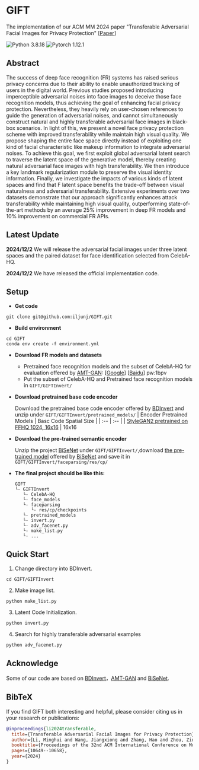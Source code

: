 # GIFT
The implementation of our ACM MM 2024 paper "Transferable Adversarial Facial Images for Privacy Protection" [[Paper](https://dl.acm.org/doi/abs/10.1145/3664647.3681344)]

![Python 3.8.18](https://img.shields.io/badge/python-3.8.18-green.svg?style=plastic)
![Pytorch 1.12.1](https://img.shields.io/badge/pytorch-1.12.1-red.svg?style=plastic)

## Abstract
The success of deep face recognition (FR) systems has raised serious privacy concerns due to their ability to enable unauthorized tracking of users in the digital world. Previous studies proposed introducing imperceptible adversarial noises into face images to deceive those face recognition models, thus achieving the goal of enhancing facial privacy protection. Nevertheless, they heavily rely on user-chosen references to guide the generation of adversarial noises, and cannot simultaneously construct natural and highly transferable adversarial face images in black-box scenarios. In light of this, we present a novel face privacy protection scheme with improved transferability while maintain high visual quality. We propose shaping the entire face space directly instead of exploiting one kind of facial characteristic like makeup information to integrate adversarial noises. To achieve this goal, we first exploit global adversarial latent search to traverse the latent space of the generative model, thereby creating natural adversarial face images with high transferability. We then introduce a key landmark regularization module to preserve the visual identity information. Finally, we investigate the impacts of various kinds of latent spaces and find that F latent space benefits the trade-off between visual naturalness and adversarial transferability. Extensive experiments over two datasets demonstrate that our approach significantly enhances attack transferability while maintaining high visual quality, outperforming state-of-the-art methods by an average 25% improvement in deep FR models and 10% improvement on commercial FR APIs.

## Latest Update
**2024/12/2** We will release the adversarial facial images under three latent spaces and the paired dataset for face identification selected from CelebA-HQ.

**2024/12/2** We have released the official implementation code.

## Setup
- **Get code**
```shell
git clone git@github.com:iljunj/GIFT.git
```
- **Build environment**
```shell
cd GIFT
conda env create -f environment.yml
```
- **Download FR models and datasets**
  - Pretrained face recognition models and the subset of CelebA-HQ for evaluation offered by [AMT-GAN](https://github.com/CGCL-codes/AMT-GAN):
    [[Google](https://drive.google.com/file/d/1Vuek5-YTZlYGoeoqyM5DlvnaXMeii4O8/view?usp=sharing)] [[Baidu](https://pan.baidu.com/s/1hiIV1GVZTwV1o2Q4DfC2Cg)] pw:1bpv
  - Put the subset of CelebA-HQ and Pretrained face recognition models in ```GIFT/GIFTInvert/```
- **Download pretrained base code encoder**

  Download the pretrained base code encoder offered by [BDInvert](https://github.com/kkang831/BDInvert_Release) and unzip under `GIFT/GIFTInvert/pretrained_models/`
  | Encoder Pretrained Models                   | Basc Code Spatial Size |
  | :--                                         | :--    |
  | [StyleGAN2 pretrained on FFHQ 1024, 16x16](https://drive.google.com/file/d/1Gwi7I72vL7rdwET1Q0QnR71ZuZ0M3Jx1/view?usp=sharing)    | 16x16
- **Download the pre-trained semantic encoder**

  Unzip the project [BiSeNet](https://github.com/zllrunning/face-parsing.PyTorch) under `GIFT/GIFTInvert/`,download [the pre-trained model](https://drive.google.com/open?id=154JgKpzCPW82qINcVieuPH3fZ2e0P812) offered by [BiSeNet](https://github.com/zllrunning/face-parsing.PyTorch) and save it in `GIFT/GIFTInvert/faceparsing/res/cp/`
- **The final project should be like this:**
    ```shell
    GIFT
    └- GIFTInvert
       └- CelebA-HQ
       └- face_models
       └- faceparsing
          └- res/cp/checkpoints
       └- pretrained_models
       └- invert.py
       └- adv_facenet.py
       └- make_list.py
       └- ...
    ```

## Quick Start
1. Change directory into BDInvert.
```shell
cd GIFT/GIFTInvert
```
2. Make image list.
```shell
python make_list.py
```
3. Latent Code Initialization.
```shell
python invert.py
```
4. Search for highly transferable adversarial examples
```shell
python adv_facenet.py
```

## Acknowledge
Some of our code are based on [BDInvert](https://github.com/kkang831/BDInvert_Release)，[AMT-GAN](https://github.com/CGCL-codes/AMT-GAN) and [BiSeNet](https://github.com/zllrunning/face-parsing.PyTorch).

## BibTeX 
If you find GIFT both interesting and helpful, please consider citing us in your research or publications:
```bibtex
@inproceedings{li2024transferable,
  title={Transferable Adversarial Facial Images for Privacy Protection},
  author={Li, Minghui and Wang, Jiangxiong and Zhang, Hao and Zhou, Ziqi and Hu, Shengshan and Pei, Xiaobing},
  booktitle={Proceedings of the 32nd ACM International Conference on Multimedia},
  pages={10649--10658},
  year={2024}
}
```



